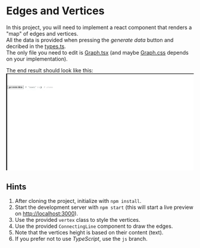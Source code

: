 # Edges and Vertices

In this project, you will need to implement a react component that renders a "map" of edges and vertices. \
All the data is provided when pressing the _generate data_ button and decribed in the [types.ts](src/types.ts). \
The only file you need to edit is [Graph.tsx](src/Graph.tsx) (and maybe [Graph.css](src/Graph.css) depends on your implementation).

The end result should look like this:
![Screemshot](/example.gif)

## Hints

1. After cloning the project, initialize with `npm install`.
2. Start the development server with `npm start` (this will start a live preview on [http://localhost:3000](http://localhost:3000)).
3. Use the provided `vertex` class to style the vertices.
4. Use the provided `ConnectingLine` component to draw the edges.
5. Note that the vertices height is based on their content (text).
6. If you prefer not to use _TypeScript_, use the `js` branch.
